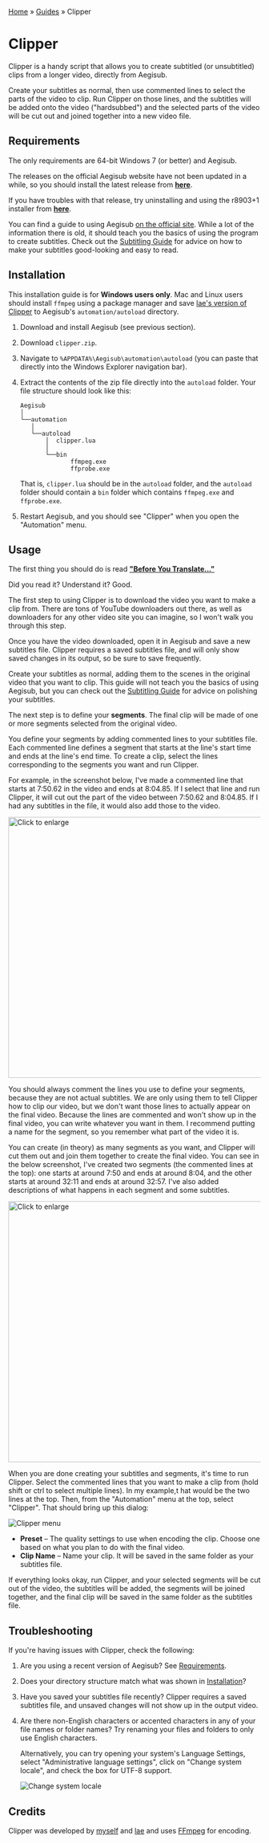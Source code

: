 [Home](../index.md) » [Guides](index.md) » Clipper

# Clipper

Clipper is a handy script that allows you to create subtitled (or unsubtitled) clips from a longer video,
directly from Aegisub.

Create your subtitles as normal, then use commented lines to select the parts of the video to clip.
Run Clipper on those lines, and the subtitles will be added onto the video ("hardsubbed")
and the selected parts of the video will be cut out and joined together into a new video file.

## Requirements

The only requirements are 64-bit Windows 7 (or better) and Aegisub.

The releases on the official Aegisub website have not been updated in a while,
so you should install the latest release from **[here](http://plorkyeran.com/aegisub/)**.

If you have troubles with that release, try uninstalling and using the
r8903+1 installer from **[here](https://www.goodjobmedia.com/fansubbing/)**.

You can find a guide to using Aegisub [on the official site](http://docs.aegisub.org/3.2/Main_Page/).
While a lot of the information there is old, it should teach you the
basics of using the program to create subtitles.
Check out the [Subtitling Guide](subtitling.md) for advice on how to make your subtitles
good-looking and easy to read.

## Installation

This installation guide is for **Windows users only**.
Mac and Linux users should install `ffmpeg` using a package manager and save
[lae's version of Clipper](https://github.com/idolactivities/scripts/blob/master/aegisub/clipper.lua)
to Aegisub's `automation/autoload` directory.

1. Download and install Aegisub (see previous section).
2. Download `clipper.zip`.
3. Navigate to `%APPDATA%\Aegisub\automation\autoload` (you can paste that directly into the Windows Explorer navigation bar).
4. Extract the contents of the zip file directly into the `autoload` folder. Your file structure should look like this:  

    ```
    Aegisub
    │
    └──automation
       │
       └──autoload
           │  clipper.lua
           │
           └──bin
                  ffmpeg.exe
                  ffprobe.exe
    ```

    That is, `clipper.lua` should be in the `autoload` folder, and the `autoload` folder should contain a `bin` folder which contains `ffmpeg.exe` and `ffprobe.exe`.
5. Restart Aegisub, and you should see "Clipper" when you open the "Automation" menu.

## Usage

The first thing you should do is read **["Before You Translate..."](../vtuber/translating.md)**

Did you read it? Understand it? Good.

The first step to using Clipper is to download the video you want to make a clip from.
There are tons of YouTube downloaders out there, as well as downloaders for any other
video site you can imagine, so I won't walk you through this step.

Once you have the video downloaded, open it in Aegisub and save a new subtitles file.
Clipper requires a saved subtitles file, and will only show saved changes in its output,
so be sure to save frequently.

Create your subtitles as normal, adding them to the scenes in the original video that you want to clip.
This guide will not teach you the basics of using Aegisub, but you can check out the
[Subtitling Guide](subtitling.md) for advice on polishing your subtitles.

The next step is to define your **segments**. The final clip will be made of one or more
segments selected from the original video.

You define your segments by adding commented lines to your subtitles file.
Each commented line defines a segment that starts at the line's start time
and ends at the line's end time. To create a clip, select the lines corresponding to
the segments you want and run Clipper.

For example, in the screenshot below, I've made a commented line that starts at 7:50.62
in the video and ends at 8:04.85. If I select that line and run Clipper, it will
cut out the part of the video between 7:50.62 and 8:04.85. If I had any subtitles in the
file, it would also add those to the video.

<a href="/scripts/assets/img/guides_clipper_manual_segment_01.png" target="_blank">
  <img src="/scripts/assets/img/guides_clipper_manual_segment_01.png" width="520" alt="Click to enlarge" title="Click to enlarge"/>
</a>

You should always comment the lines you use to define your segments, because they are not
actual subtitles. We are only using them to tell Clipper how to clip our video, but we
don't want those lines to actually appear on the final video. Because the lines are
commented and won't show up in the final video, you can write whatever you want in them.
I recommend putting a name for the segment, so you remember what part of the video it is.

You can create (in theory) as many segments as you want, and Clipper will cut them out
and join them together to create the final video. You can see in the below screenshot,
I've created two segments (the commented lines at the top): one starts at around 7:50
and ends at around 8:04, and the other starts at around 32:11 and ends at around 32:57.
I've also added descriptions of what happens in each segment and some subtitles.

<a href="/scripts/assets/img/guides_clipper_manual_segment_02.png" target="_blank">
  <img src="/scripts/assets/img/guides_clipper_manual_segment_02.png" width="520" alt="Click to enlarge" title="Click to enlarge"/>
</a>

When you are done creating your subtitles and segments, it's time to run Clipper.
Select the commented lines that you want to make a clip from (hold shift or ctrl to select multiple lines).
In my example,t hat would be the two lines at the top. Then, from the "Automation" menu at the top,
select "Clipper". That should bring up this dialog:

![Clipper menu](/scripts/assets/img/guides_clipper_clipper_menu.png)

* **Preset** – The quality settings to use when encoding the clip.
Choose one based on what you plan to do with the final video.
* **Clip Name** – Name your clip. It will be saved in the same folder as your subtitles file.

If everything looks okay, run Clipper, and your selected segments will be cut out of the video,
the subtitles will be added, the segments will be joined together, and the final clip will
be saved in the same folder as the subtitles file.

## Troubleshooting

If you're having issues with Clipper, check the following:

1. Are you using a recent version of Aegisub? See [Requirements](#requirements).
2. Does your directory structure match what was shown in [Installation](#installation)?
3. Have you saved your subtitles file recently? Clipper requires a saved subtitles file,
and unsaved changes will not show up in the output video.
4. Are there non-English characters or accented characters in any of your file names
or folder names? Try renaming your files and folders to only use English characters.

   Alternatively, you can try opening your system's Language Settings, select
   "Administrative language settings", click on "Change system locale", and check the
   box for UTF-8 support.

   ![Change system locale](/scripts/assets/img/guides_clipper_locale_settings.png)

## Credits

Clipper was developed by [myself](https://github.com/lyger) and [lae](https://github.com/lae)
and uses [FFmpeg](https://www.ffmpeg.org/) for encoding.
